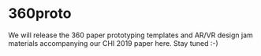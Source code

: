 # 360proto

We will release the 360 paper prototyping templates and AR/VR design jam materials accompanying our CHI 2019 paper here. Stay tuned :-)
